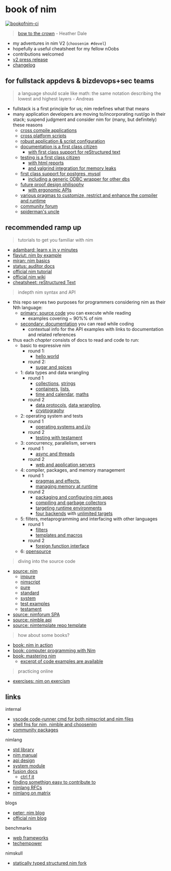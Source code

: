 # book of nim

[![bookofnim-ci](https://github.com/noahehall/nim/actions/workflows/ci.yaml/badge.svg?branch=develop)](https://github.com/noahehall/nim/actions/workflows/ci.yaml)

> [bow to the crown](https://www.youtube.com/watch?v=AEtxGOjKx5c) - Heather Dale

- my adventures in nim V2 (`choosenim #devel`)
- hopefully a useful cheatsheet for my fellow nOobs
- contributions welcomed
- [v2 press release](https://nim-lang.org/blog/2022/12/21/version-20-rc.html)
- [changelog](https://github.com/nim-lang/Nim/blob/9ba07edb2ec7fcdd628cfa7155c4853160ebd5c3/changelog.md)

## for fullstack appdevs & bizdevops+sec teams

> a language should scale like math: the same notation describing the lowest and highest layers - Andreas

- fullstack is a first principle for us; nim redefines what that means
- many application developers are moving to/incorporating rust/go in their stack; suspend judgment and consider nim for (many, but definitely) these reasons
  - [cross compile applications](https://nim-lang.org/docs/nimc.html#crossminuscompilation)
  - [cross platform scripts](https://nim-lang.org/docs/nims.html#benefits)
  - [robust application & script configuration](https://nim-lang.org/docs/parsecfg.html)
  - [documentation is a first class citizen](https://nim-lang.org/docs/docgen.html)
    - [with first class support for reStructured text](https://docutils.sourceforge.io/docs/user/rst/quickref.html)
  - [testing is a first class citizen](https://nim-lang.github.io/Nim/testament.html)
    - [with html reports](https://noahehall.github.io/nim/htmldocs/testresults.html)
    - [and valgrind integration for memory leaks](https://valgrind.org/)
  - [first class support for postgres, mysql](https://nim-lang.org/docs/lib.html#impure-libraries-database-support)
    - [including a generic ODBC wrapper for other dbs](https://nim-lang.org/docs/db_odbc.html)
  - [future proof design philisophy](https://www.youtube.com/watch?v=aDi50K_Id_k)
    - [with ergonomic APIs](https://nim-lang.org/docs/apis.html)
  - [various pragmas to customize, restrict and enhance the compiler and runtime](https://nim-lang.github.io/Nim/manual.html#pragmas)
  - [community forum](https://forum.nim-lang.org/)
  - [spiderman's uncle](https://nim-lang.org/docs/tut3.html)

## recommended ramp up

> tutorials to get you familiar with nim

- [adambard: learn x in y minutes](https://learnxinyminutes.com/docs/nim/)
- [flaviut: nim by example](https://nim-by-example.github.io/)
- [miran: nim basics](https://narimiran.github.io/nim-basics/)
- [status: auditor docs](https://status-im.github.io/nim-style-guide/00_introduction.html)
- [official nim tutorial](https://nim-lang.org/docs/tut1.html)
- [official nim wiki](https://github.com/nim-lang/Nim/wiki)
- [cheatsheet: reStructured Text](https://docutils.sourceforge.io/docs/user/rst/quickref.html)

> indepth nim syntax and API

- this repo serves two purposes for programmers considering nim as their Nth language:
  - [primary: source code](/src/bookofnim.nim) you can execute while reading
    - examples covering ~ 90%% of nim
  - [secondary: documentation](https://noahehall.github.io/nim/htmldocs/bookofnim.html) you can read while coding
    - contextual info for the API examples with links to documentation and related references
- thus each _chapter_ consists of docs to read and code to run:
  - basic to expressive nim
    - round 1:
      - [hello world](/src/bookofnim/helloworld/helloworld.nim)
    - round 2:
      - [sugar and spices](/src/bookofnim/deepdives/sugar.nim)
  - 1: data types and data wrangling
    - round 1
      - [collections](/src/bookofnim/deepdives/collections.nim), [strings](/src/bookofnim/deepdives/strings.nim)
      - [containers](/src/bookofnim/deepdives/containers.nim), [lists](/src/bookofnim/deepdives/lists.nim),
      - [time and calendar](/src/bookofnim/deepdives/datetime.nim), [maths](/src/bookofnim/deepdives/maths.nim)
    - round 2
      - [data protocols](/src/bookofnim/deepdives/data.nim), [data wrangling](/src/bookofnim/deepdives/dataWrangling.nim),
      - [cryptography](/src/bookofnim/deepdives/crypto.nim)
  - 2: operating system and tests
    - round 1
      - [operating systems and i/o](/src/bookofnim/deepdives/osIo.nim)
    - round 2
      - [testing with testament](/src/bookofnim/deepdives/tests.nim)
  - 3: concurrency, parallelism, servers
    - round 1
      - [async and threads](/src/bookofnim/deepdives/asyncPar.nim)
    - round 2
      - [web and application servers](/src/bookofnim/deepdives/servers.nim)
  - 4: compiler, packages, and memory management
    - round 1
      - [pragmas and effects](/src/bookofnim/deepdives/pragmasEffects.nim),
      - [managing memory at runtime](src/bookofnim/deepdives/memoryRuntime.nim)
    - round 2
      - [packaging and configuring nim apps](/src/bookofnim/deepdives/packaging.nim)
      - [compiling and garbage collectors](/src/bookofnim/deepdives/memoryCompiler.nim)
      - [targeting runtime environments](/src/bookofnim/deepdives/targeting.nim)
      - [four backends](/src/bookofnim/backends) with [unlimited targets](/src/bookofnim/backends/targets/)
  - 5: filters, metaprogramming and interfacing with other languages
    - round 1
      - [filters](/src/bookofnim/deepdives/filters.nim)
      - [templates and macros](/src/bookofnim/deepdives/templateMacros.nim)
    - round 2
      - [foreign function interface](/src/bookofnim/deepdives/ffi.nim)
  - 6: [opensource](/src/bookofnim/opensource/opensource.nim)

> diving into the source code

- [source: nim](https://github.com/nim-lang/Nim/tree/devel/lib)
  - [impure](https://github.com/nim-lang/Nim/tree/devel/lib/impure)
  - [nimscript](https://github.com/nim-lang/Nim/blob/devel/lib/system/nimscript.nim)
  - [pure](https://github.com/nim-lang/Nim/tree/devel/lib/pure)
  - [standard](https://github.com/nim-lang/Nim/tree/devel/lib/std)
  - [system](https://github.com/nim-lang/Nim/blob/devel/lib/system.nim#L1)
  - [test examples](https://github.com/nim-lang/Nim/tree/devel/tests)
  - [testament](https://github.com/nim-lang/Nim/tree/devel/testament)
- [source: nimforum SPA](https://github.com/nim-lang/nimforum/tree/master/src)
- [source: nimble api](https://github.com/nim-lang/nimble/blob/master/src/nimblepkg/nimscriptapi.nim)
- [source: nimtemplate repo template](https://github.com/treeform/nimtemplate/tree/master/src)

> how about some books?

- [book: nim in action](https://www.manning.com/books/nim-in-action)
- [book: computer programming with Nim](https://ssalewski.de/nimprogramming.html)
- [book: mastering nim](https://nim-lang.org/blog/2022/06/29/mastering-nim.html)
  - [excerpt of code examples are available](https://github.com/Araq/mastering_nim/tree/master)

> practicing online

- [exercises: nim on exercism](https://exercism.org/tracks/nim)

## links

internal

- [vscode code-runner cmd for both nimscript and nim files](https://github.com/noahehall/theBookOfNoah/blob/master/vscode.settings.jsonc)
- [shell fns for nim, nimble and choosenim](https://github.com/noahehall/theBookOfNoah/blob/master/linux/bash_cli_fns/nimlang.sh)
- [community packages](./community/README.md)

nimlang

- [std library](https://nim-lang.org/docs/lib.html)
- [nim manual](https://nim-lang.org/docs/manual.html)
- [api design](https://nim-lang.org/docs/apis.html)
- [system module](https://nim-lang.org/docs/system.html)
- [fusion docs](https://github.com/nim-lang/fusion)
  - [ctrl f it](https://nim-lang.github.io/fusion/theindex.html)
- [finding somethign easy to contribute to](https://forum.nim-lang.org/t/9956)
- [nimlang RFCs](https://github.com/nim-lang/RFCs)
- [nimlang on matrix](https://matrix.to/#/!ZmWXggMgfkKpcLbQkB:matrix.org?via=matrix.org)

blogs

- [peter: nim blog](https://peterme.net/tags/nim.html)
- [official nim blog](https://nim-lang.org/blog.html)

benchmarks

- [web frameworks](https://web-frameworks-benchmark.netlify.app/result)
- [techempower](https://www.techempower.com/benchmarks/#section=data-r21&hw=ph&test=json)

nimskull

- [statically typed structured nim fork](https://github.com/nim-works/nimskull)
